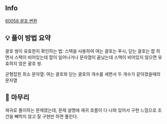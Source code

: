 ## Info
[60058 괄호 변환](https://school.programmers.co.kr/learn/courses/30/lessons/60058)

## 💡 풀이 방법 요약
괄호 쌍이 유효한지 확인하는 법: 스택을 사용하여 여는 괄호는 푸시, 닫는 괄호는 팝 하면서 스택이 비어있는데 팝이 일어나거나 문자열이 끝났는데 스택이 비어있지 않으면 유효하지 않은 괄호 쌍.  
  
균형잡힌 최소 문자열: 여는 괄호와 닫는 괄호의 개수를 세면서 두 개수가 같아졌을때의 문자열

## 🙂 마무리
재귀로 풀이하는 문제였는데, 문제 설명에 재귀 흐름이 다 나와 있어서 구현 느낌으로 조건을 빼먹지 않고 잘 구현만 하면 풀린다.
